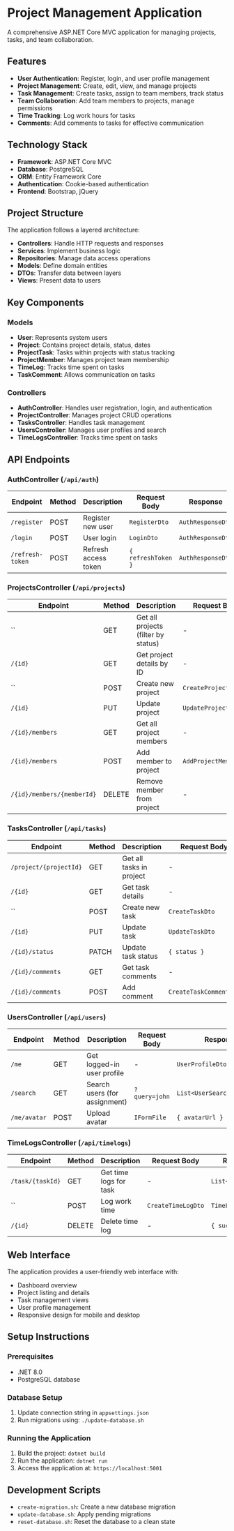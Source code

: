 ﻿# Project Management Application

A comprehensive ASP.NET Core MVC application for managing projects, tasks, and team collaboration.

## Features

- **User Authentication**: Register, login, and user profile management
- **Project Management**: Create, edit, view, and manage projects
- **Task Management**: Create tasks, assign to team members, track status
- **Team Collaboration**: Add team members to projects, manage permissions
- **Time Tracking**: Log work hours for tasks
- **Comments**: Add comments to tasks for effective communication

## Technology Stack

- **Framework**: ASP.NET Core MVC
- **Database**: PostgreSQL
- **ORM**: Entity Framework Core
- **Authentication**: Cookie-based authentication
- **Frontend**: Bootstrap, jQuery

## Project Structure

The application follows a layered architecture:

- **Controllers**: Handle HTTP requests and responses
- **Services**: Implement business logic
- **Repositories**: Manage data access operations
- **Models**: Define domain entities
- **DTOs**: Transfer data between layers
- **Views**: Present data to users

## Key Components

### Models

- **User**: Represents system users
- **Project**: Contains project details, status, dates
- **ProjectTask**: Tasks within projects with status tracking
- **ProjectMember**: Manages project team membership
- **TimeLog**: Tracks time spent on tasks
- **TaskComment**: Allows communication on tasks

### Controllers

- **AuthController**: Handles user registration, login, and authentication
- **ProjectController**: Manages project CRUD operations
- **TasksController**: Handles task management
- **UsersController**: Manages user profiles and search
- **TimeLogsController**: Tracks time spent on tasks

## API Endpoints

### AuthController (`/api/auth`)
| Endpoint | Method | Description | Request Body | Response |
|----------|--------|-------------|--------------|----------|
| `/register` | POST | Register new user | `RegisterDto` | `AuthResponseDto` |
| `/login` | POST | User login | `LoginDto` | `AuthResponseDto` |
| `/refresh-token` | POST | Refresh access token | `{ refreshToken }` | `AuthResponseDto` |

### ProjectsController (`/api/projects`)
| Endpoint | Method | Description | Request Body | Response |
|----------|--------|-------------|--------------|----------|
| `` | GET | Get all projects (filter by status) | - | `List<ProjectListDto>` |
| `/{id}` | GET | Get project details by ID | - | `ProjectDetailDto` |
| `` | POST | Create new project | `CreateProjectDto` | `ProjectDetailDto` |
| `/{id}` | PUT | Update project | `UpdateProjectDto` | `ProjectDetailDto` |
| `/{id}/members` | GET | Get all project members | - | `List<ProjectMemberDto>` |
| `/{id}/members` | POST | Add member to project | `AddProjectMemberDto` | `ProjectMemberDto` |
| `/{id}/members/{memberId}` | DELETE | Remove member from project | - | `{ success }` |

### TasksController (`/api/tasks`)
| Endpoint | Method | Description | Request Body | Response |
|----------|--------|-------------|--------------|----------|
| `/project/{projectId}` | GET | Get all tasks in project | - | `List<TaskListDto>` |
| `/{id}` | GET | Get task details | - | `TaskDetailDto` |
| `` | POST | Create new task | `CreateTaskDto` | `TaskDetailDto` |
| `/{id}` | PUT | Update task | `UpdateTaskDto` | `TaskDetailDto` |
| `/{id}/status` | PATCH | Update task status | `{ status }` | `TaskListDto` |
| `/{id}/comments` | GET | Get task comments | - | `List<TaskCommentDto>` |
| `/{id}/comments` | POST | Add comment | `CreateTaskCommentDto` | `TaskCommentDto` |

### UsersController (`/api/users`)
| Endpoint | Method | Description | Request Body | Response |
|----------|--------|-------------|--------------|----------|
| `/me` | GET | Get logged-in user profile | - | `UserProfileDto` |
| `/search` | GET | Search users (for assignment) | `?query=john` | `List<UserSearchResultDto>` |
| `/me/avatar` | POST | Upload avatar | `IFormFile` | `{ avatarUrl }` |

### TimeLogsController (`/api/timelogs`)
| Endpoint | Method | Description | Request Body | Response |
|----------|--------|-------------|--------------|----------|
| `/task/{taskId}` | GET | Get time logs for task | - | `List<TimeLogDto>` |
| `` | POST | Log work time | `CreateTimeLogDto` | `TimeLogDto` |
| `/{id}` | DELETE | Delete time log | - | `{ success }` |

## Web Interface

The application provides a user-friendly web interface with:
- Dashboard overview
- Project listing and details
- Task management views
- User profile management
- Responsive design for mobile and desktop

## Setup Instructions

### Prerequisites
- .NET 8.0
- PostgreSQL database

### Database Setup
1. Update connection string in `appsettings.json`
2. Run migrations using: `./update-database.sh`

### Running the Application
1. Build the project: `dotnet build`
2. Run the application: `dotnet run`
3. Access the application at: `https://localhost:5001`

## Development Scripts
- `create-migration.sh`: Create a new database migration
- `update-database.sh`: Apply pending migrations
- `reset-database.sh`: Reset the database to a clean state